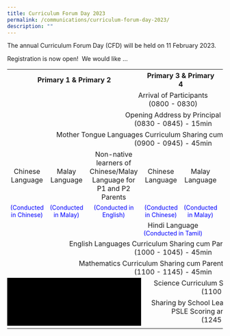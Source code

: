 ```yaml
---
title: Curriculum Forum Day 2023
permalink: /communications/curriculum-forum-day-2023/
description: ""
---
```

<p align = "justify">The annual Curriculum Forum Day (CFD) will be held on 11 February 2023.</p>

<p align = "justify">Registration is now open!  We would like ... </p>

<table style="width: 100%"> 
<tr> 
	<th colspan="3" style="text-align:center">Primary 1 & Primary 2</th> 
	<th colspan="2" style="text-align:center">Primary 3 & Primary 4</th> 
	<th colspan="3" style="text-align:center">Primary 5 & Primary 6</th> 
	</tr> 
	<tr>
		<td colspan="8" style="text-align:center" >Arrival of Participants <br> (0800 - 0830)</td>
	</tr>
	<tr>
		<td colspan="8" style="text-align:center" >Opening Address by Principal <br> (0830 - 0845) - 15min</td>
	</tr>
	<tr>
		<td colspan="8" style="text-align:center" >Mother Tongue Languages Curriculum Sharing cum Parents' Workshops <br> (0900 - 0945) - 45min</td>
	</tr>
	<tr>
  <td style="text-align:center;vertical-align: middle;">Chinese Language</td>
  <td style="text-align:center;vertical-align: middle;">Malay Language</td>
  <td style="text-align:center">Non-native learners of<br>Chinese/Malay Language for P1 and P2 Parents</td>
		<td style="text-align:center;vertical-align: middle;">Chinese Language</td>
		<td style="text-align:center;vertical-align: middle;">Malay Language</td>
		<td style="text-align:center;vertical-align: middle;">Chinese Language</td>
		<td style="text-align:center;vertical-align: middle;">Malay Language</td>
		<td style="text-align:center;vertical-align: middle;">Tamil Language</td>
 </tr>
	<tr>
  <td style="color:Blue;text-align:center;font-size: 14px">(Conducted in Chinese)</td>
    <td style="color:Blue;text-align:center;font-size: 14px">(Conducted in Malay)</td>
   <td style="color:Blue;text-align:center;font-size: 14px">(Conducted in English)</td>
		<td style="color:Blue;text-align:center;font-size: 14px">(Conducted in Chinese)</td>
		<td style="color:Blue;text-align:center;font-size: 14px">(Conducted in Malay)</td>
		<td style="color:Blue;text-align:center;font-size: 14px">(Conducted in Chinese)</td>
		<td style="color:Blue;text-align:center;font-size: 14px">(Conducted in Malay)</td>
		<td style="color:Blue;text-align:center;font-size: 14px">(Conducted in Tamil)</td>
 </tr>
	<tr>
		<td colspan="8" style="text-align:center" >Hindi Language <br><span style="color:Blue;font-size: 14px">(Conducted in Tamil)</span></td>
	</tr>
		<tr>
		<td colspan="8" style="text-align:center" >English Languages Curriculum Sharing cum Parents' Workshops <br>(1000 - 1045) - 45min</td>
	</tr>
	<tr>
		<td colspan="8" style="text-align:center" >Mathematics Curriculum Sharing cum Parents' Workshops <br>(1100 - 1145) - 45min</td>
	</tr>
	<tr>
		<td colspan="3" style="text-align:center;background-color:Black;" ></td>
		<td colspan="5" style="text-align:center" >Science Curriculum Sharing cum Parents' Workshops <br>(1100 - 1145) - 45min</td>
	</tr>
	<tr>
		<td colspan="3" style="text-align:center;background-color:Black;" ></td>
		<td colspan="5" style="text-align:center" >Sharing by School Leaders on Subject-Based Banding, PSLE Scoring and Direct school Admission <br>(1245 - 1330) - 45min</td>
	</tr>
	<tr>
		<td></td>
	</tr>
</table>